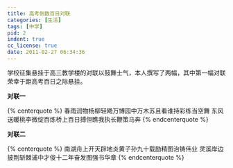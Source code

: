 ```yaml
---
title: 高考倒数百日对联
categories: [生活]
tags: [中学]
pid: 2
indent: true
cc_license: true
date: 2011-02-27 06:34:36
---
```


学校征集悬挂于高三教学楼的对联以鼓舞士气，本人撰写了两幅，其中第一幅对联荣幸于距高考百日之际悬挂。

**<div class="text-center">对联一</div>**

{% centerquote %}
春雨润物杨柳轻飏万博园中万木苏且看谁持彩练当空舞
东风送暖桃李微绽百炼桥上百日搏但瞧我执长鞭策马奔
{% endcenterquote %}

**<div class="text-center">对联二</div>**

{% centerquote %}
南湖舟上开天辟地炎黄子孙九十载励精图治铸伟业
灵溪岸边披荆斩棘浦中才俊十二年奋发图强书华章
{% endcenterquote %}
